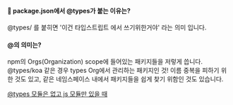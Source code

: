 #### 👀 package.json에서 @types가 붙는 이유는?

@types/ 를 붙히면 '이건 타입스트립트 에서 쓰기위한거야' 라는 의미 입니다.

#### @의 의미는? 

npm의 Orgs(Organization) scope에 들어있는 패키지들을 저렇게 씁니다. @types/koa 같은 경우 types Org에서 관리하는 패키지인 것! 이름 중복을 피하기 위한 것도 있고, 같은 네임스페이스 내에서 패키지들을 쉽게 찾기 위함인 것도 있습니다.



[@types 모듈은 없고 js 모듈만 있을 때](https://m.blog.naver.com/psj9102/221658291488) 

